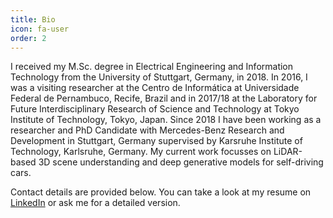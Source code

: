 ```yaml
---
title: Bio
icon: fa-user
order: 2
---
```


I received my M.Sc. degree in Electrical Engineering and Information Technology from the University of Stuttgart, Germany, in 2018.
In 2016, I was a visiting researcher at the Centro de Informática at Universidade Federal de Pernambuco, Recife, Brazil and in 2017/18 at the Laboratory for Future Interdisciplinary Research of Science and Technology at Tokyo Institute of Technology, Tokyo, Japan.
Since 2018 I have been working as a researcher and PhD Candidate with Mercedes-Benz Research and Development in Stuttgart, Germany supervised by Karsruhe Institute of Technology, Karlsruhe, Germany.
My current work focusses on LiDAR-based 3D scene understanding and deep generative models for self-driving cars.

Contact details are provided below.
You can take a look at my resume on [LinkedIn](https://www.linkedin.com/in/triess-larissa) or ask me for a detailed version.
